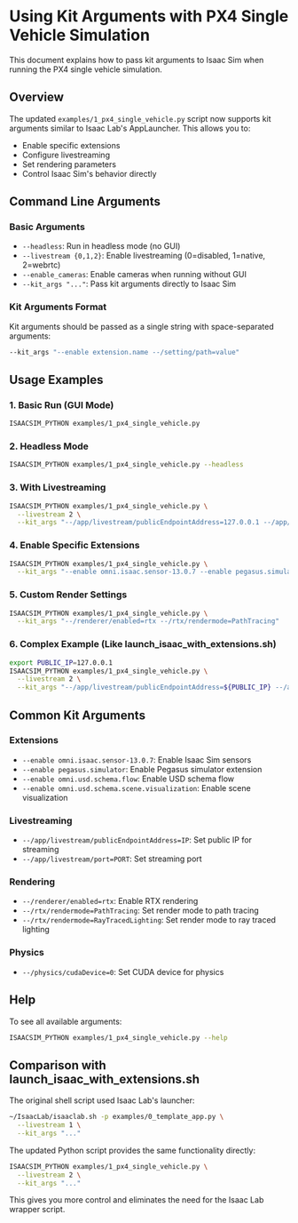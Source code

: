 # Using Kit Arguments with PX4 Single Vehicle Simulation

This document explains how to pass kit arguments to Isaac Sim when running the PX4 single vehicle simulation.

## Overview

The updated `examples/1_px4_single_vehicle.py` script now supports kit arguments similar to Isaac Lab's AppLauncher. This allows you to:

- Enable specific extensions
- Configure livestreaming
- Set rendering parameters
- Control Isaac Sim's behavior directly

## Command Line Arguments

### Basic Arguments

- `--headless`: Run in headless mode (no GUI)
- `--livestream {0,1,2}`: Enable livestreaming (0=disabled, 1=native, 2=webrtc)
- `--enable_cameras`: Enable cameras when running without GUI
- `--kit_args "..."`: Pass kit arguments directly to Isaac Sim

### Kit Arguments Format

Kit arguments should be passed as a single string with space-separated arguments:

```bash
--kit_args "--enable extension.name --/setting/path=value"
```

## Usage Examples

### 1. Basic Run (GUI Mode)
```bash
ISAACSIM_PYTHON examples/1_px4_single_vehicle.py
```

### 2. Headless Mode
```bash
ISAACSIM_PYTHON examples/1_px4_single_vehicle.py --headless
```

### 3. With Livestreaming
```bash
ISAACSIM_PYTHON examples/1_px4_single_vehicle.py \
  --livestream 2 \
  --kit_args "--/app/livestream/publicEndpointAddress=127.0.0.1 --/app/livestream/port=49100"
```

### 4. Enable Specific Extensions
```bash
ISAACSIM_PYTHON examples/1_px4_single_vehicle.py \
  --kit_args "--enable omni.isaac.sensor-13.0.7 --enable pegasus.simulator"
```

### 5. Custom Render Settings
```bash
ISAACSIM_PYTHON examples/1_px4_single_vehicle.py \
  --kit_args "--/renderer/enabled=rtx --/rtx/rendermode=PathTracing"
```

### 6. Complex Example (Like launch_isaac_with_extensions.sh)
```bash
export PUBLIC_IP=127.0.0.1
ISAACSIM_PYTHON examples/1_px4_single_vehicle.py \
  --livestream 2 \
  --kit_args "--/app/livestream/publicEndpointAddress=${PUBLIC_IP} --/app/livestream/port=49100 --enable omni.usd.schema.flow --enable omni.usd.schema.scene.visualization --enable omni.isaac.sensor-13.0.7 --enable pegasus.simulator"
```

## Common Kit Arguments

### Extensions
- `--enable omni.isaac.sensor-13.0.7`: Enable Isaac Sim sensors
- `--enable pegasus.simulator`: Enable Pegasus simulator extension
- `--enable omni.usd.schema.flow`: Enable USD schema flow
- `--enable omni.usd.schema.scene.visualization`: Enable scene visualization

### Livestreaming
- `--/app/livestream/publicEndpointAddress=IP`: Set public IP for streaming
- `--/app/livestream/port=PORT`: Set streaming port

### Rendering
- `--/renderer/enabled=rtx`: Enable RTX rendering
- `--/rtx/rendermode=PathTracing`: Set render mode to path tracing
- `--/rtx/rendermode=RayTracedLighting`: Set render mode to ray traced lighting

### Physics
- `--/physics/cudaDevice=0`: Set CUDA device for physics

## Help

To see all available arguments:
```bash
ISAACSIM_PYTHON examples/1_px4_single_vehicle.py --help
```

## Comparison with launch_isaac_with_extensions.sh

The original shell script used Isaac Lab's launcher:
```bash
~/IsaacLab/isaaclab.sh -p examples/0_template_app.py \
  --livestream 1 \
  --kit_args "..."
```

The updated Python script provides the same functionality directly:
```bash
ISAACSIM_PYTHON examples/1_px4_single_vehicle.py \
  --livestream 2 \
  --kit_args "..."
```

This gives you more control and eliminates the need for the Isaac Lab wrapper script. 